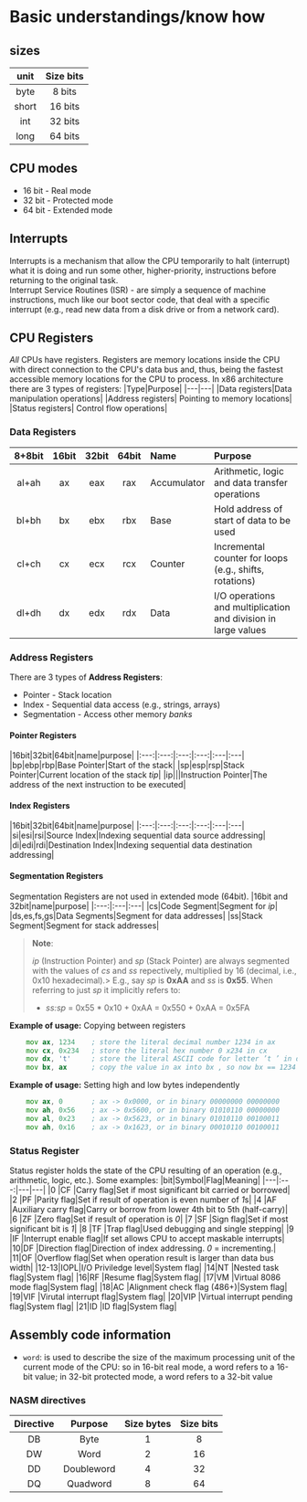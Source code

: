 # Basic understandings/know how

## sizes

| unit  | Size bits |
| :---: | :-------: |
| byte  |  8 bits   |
| short |  16 bits  |
|  int  |  32 bits  |
| long  |  64 bits  |


## CPU modes
- 16 bit - Real mode
- 32 bit - Protected mode
- 64 bit - Extended mode

## Interrupts
Interrupts is a mechanism that allow the CPU temporarily to halt (interrupt) what it is doing and run some other, higher-priority, instructions before returning to the original task.\
Interrupt Service Routines (ISR) - are simply a sequence of machine instructions, much like our boot sector code, that deal with a specific interrupt (e.g., read new data from a disk drive or from a network card).

## CPU Registers
*All* CPUs have registers. Registers are memory locations inside the CPU with direct connection to the CPU's data bus and, thus, being the fastest accessible memory locations for the CPU to process. In x86 architecture there are 3 types of registers:
|Type|Purpose|
|---|---|
|Data registers|Data manipulation operations|
|Address registers| Pointing to memory locations|
|Status registers| Control flow operations|

### Data Registers
|8+8bit|16bit|32bit|64bit|Name|Purpose|
|:---:|:---:|:---:|:---:|:---|:---|
|al+ah|ax|eax|rax|Accumulator|Arithmetic, logic and data transfer operations|
|bl+bh|bx|ebx|rbx|Base|Hold address of start of data to be used|
|cl+ch|cx|ecx|rcx|Counter|Incremental counter for loops (e.g., shifts, rotations)|
|dl+dh|dx|edx|rdx|Data|I/O operations and multiplication and division in large values|

### Address Registers
There are 3 types of **Address Registers**:
- Pointer - Stack location
- Index - Sequential data access (e.g., strings, arrays)
- Segmentation - Access other memory *banks*

#### Pointer Registers
|16bit|32bit|64bit|name|purpose|
|:---:|:---:|:---:|:---:|:---|:---|
|bp|ebp|rbp|Base Pointer|Start of the stack|
|sp|esp|rsp|Stack Pointer|Current location of the stack *tip*|
|ip|||Instruction Pointer|The address of the next instruction to be executed|

#### Index Registers
|16bit|32bit|64bit|name|purpose|
|:---:|:---:|:---:|:---:|:---|:---|
|si|esi|rsi|Source Index|Indexing sequential data source addressing|
|di|edi|rdi|Destination Index|Indexing sequential data destination addressing|

#### Segmentation Registers
Segmentation Registers are not used in extended mode (64bit).
|16bit and 32bit|name|purpose|
|:---:|:---|:---|
|cs|Code Segment|Segment for *ip*|
|ds,es,fs,gs|Data Segments|Segment for data addresses|
|ss|Stack Segment|Segment for stack addresses|
> **Note**:
>
> *ip* (Instruction Pointer) and *sp* (Stack Pointer) are always segmented with the values of *cs* and *ss* repectively, multiplied by 16 (decimal, i.e., 0x10 hexadecimal).> E.g., say *sp* is **0xAA** and *ss* is **0x55**. When referring to just *sp* it implicitly refers to:
> - *ss:sp* = 0x55 * 0x10 + 0xAA = 0x550 + 0xAA = 0x5FA

**Example of usage:** Copying between registers
```asm
	mov ax, 1234	; store the literal decimal number 1234 in ax
	mov cx, 0x234	; store the literal hex number 0 x234 in cx
	mov dx, 't'		; store the literal ASCII code for letter ’t ’ in dx
	mov bx, ax		; copy the value in ax into bx , so now bx == 1234
```
**Example of usage:** Setting high and low bytes independently
```asm
	mov ax, 0		; ax -> 0x0000, or in binary 00000000 00000000
	mov ah, 0x56	; ax -> 0x5600, or in binary 01010110 00000000
	mov al, 0x23	; ax -> 0x5623, or in binary 01010110 00100011
	mov ah, 0x16	; ax -> 0x1623, or in binary 00010110 00100011
```

### Status Register
Status register holds the state of the CPU resulting of an operation (e.g., arithmetic, logic, etc.). Some examples:
|bit|Symbol|Flag|Meaning|
|---|:---:|---|---|
|0 |CF  |Carry flag|Set if most significant bit carried or borrowed|
|2 |PF  |Parity flag|Set if result of operation is even number of *1*s|
|4 |AF  |Auxiliary carry flag|Carry or borrow from lower 4th bit to 5th (half-carry)|
|6 |ZF  |Zero flag|Set if result of operation is *0*|
|7 |SF  |Sign flag|Set if most significant bit is *1*|
|8 |TF  |Trap flag|Used debugging and single stepping|
|9 |IF  |Interrupt enable flag|If set allows CPU to accept maskable interrupts|
|10|DF  |Direction flag|Direction of index addressing. *0* = incrementing.|
|11|OF  |Overflow flag|Set when operation result is larger than data bus width|
|12-13|IOPL|I/O Priviledge level|System flag|
|14|NT  |Nested task flag|System flag|
|16|RF  |Resume flag|System flag|
|17|VM  |Virtual 8086 mode flag|System flag|
|18|AC  |Alignment check flag (486+)|System flag|
|19|VIF |Virutal interrupt flag|System flag|
|20|VIP |Virtual interrupt pending flag|System flag|
|21|ID  |ID flag|System flag|

## Assembly code information
- `word`: is used to describe the size of the maximum processing unit of the current mode of the CPU: so in 16-bit real mode, a word refers to a 16-bit value; in 32-bit protected mode, a word refers to a 32-bit value

### NASM directives
| Directive |  Purpose   | Size bytes | Size bits |
| :-------: | :--------: | :--------: | :-------: |
|    DB     |    Byte    |     1      |     8     |
|    DW     |    Word    |     2      |    16     |
|    DD     | Doubleword |     4      |    32     |
|    DQ     |  Quadword  |     8      |    64     |
